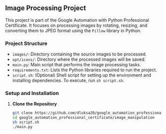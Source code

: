 ## Image Processing Project

This project is part of the Google Automation with Python Professional Certificate. It focuses on processing images by rotating, resizing, and converting them to JPEG format using the `Pillow` library in Python.

### Project Structure

- `images/`: Directory containing the source images to be processed.
- `opt/icons/`: Directory where the processed images will be saved.
- `main.py`: Main script that performs the image processing tasks.
- `requirements.txt`: Lists the Python libraries required to run the project.
- `script.sh`: (Optional) Shell script for setting up the environment and installing dependencies. To execute, run `sh script.sh`.

### Setup and Installation

1. **Clone the Repository**

   ```bash
   git clone https://github.com/dluksa20/google_automation_professional_certificate.git
   cd google_automation_professional_certificate/image_manipulation
   sh script.sh
   ./main.py
